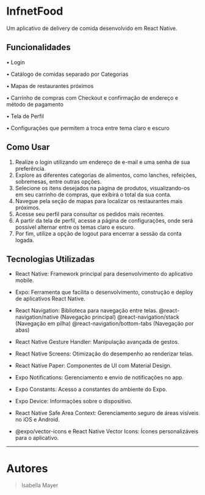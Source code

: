 # InfnetFood

Um aplicativo de delivery de comida desenvolvido em React Native.




## Funcionalidades

• Login 

• Catálogo de comidas separado por Categorias

• Mapas de restaurantes próximos

• Carrinho de compras com Checkout e confirmação de endereço e método de pagamento
 
• Tela de Perfil

• Configurações que permitem a troca entre tema claro e escuro




## Como Usar

1. Realize o login utilizando um endereço de e-mail e uma senha de sua preferência.
2. Explore as diferentes categorias de alimentos, como lanches, refeições, sobremesas, entre outras opções.
3. Selecione os itens desejados na página de produtos, visualizando-os em seu carrinho de compras, que exibirá o total da sua conta.
4. Navegue pela seção de mapas para localizar os restaurantes mais próximos.
5. Acesse seu perfil para consultar os pedidos mais recentes.
6. A partir da tela de perfil, acesse a página de configurações, onde será possível alternar entre os temas claro e escuro.
7. Por fim, utilize a opção de logout para encerrar a sessão da conta logada.


## Tecnologias Utilizadas

- React Native: Framework principal para desenvolvimento do aplicativo mobile.

- Expo: Ferramenta que facilita o desenvolvimento, construção e deploy de aplicativos React Native.

- React Navigation: Biblioteca para navegação entre telas.
    @react-navigation/native (Navegação principal)
    @react-navigation/stack (Navegação em pilha)
    @react-navigation/bottom-tabs (Navegação por abas)

- React Native Gesture Handler: Manipulação avançada de gestos.

- React Native Screens: Otimização do desempenho ao renderizar telas.

- React Native Paper: Componentes de UI com Material Design.

- Expo Notifications: Gerenciamento e envio de notificações no app.

- Expo Constants: Acesso a constantes do ambiente do Expo.

- Expo Device: Informações sobre o dispositivo.

- React Native Safe Area Context: Gerenciamento seguro de áreas visíveis no iOS e Android.

- @expo/vector-icons e React Native Vector Icons: Ícones personalizáveis para o aplicativo.

--------------------------------------------

# Autores

> Isabella Mayer



